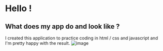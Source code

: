 # Hello ! 
## What does my app do and look like ?
 I created this application to practice coding in html / css and javascript and I'm pretty happy with the result.
![image](https://github.com/TISEPSE/Appli-Tel/assets/143852263/ab36df58-f850-483f-9267-6af7ceb93044)
